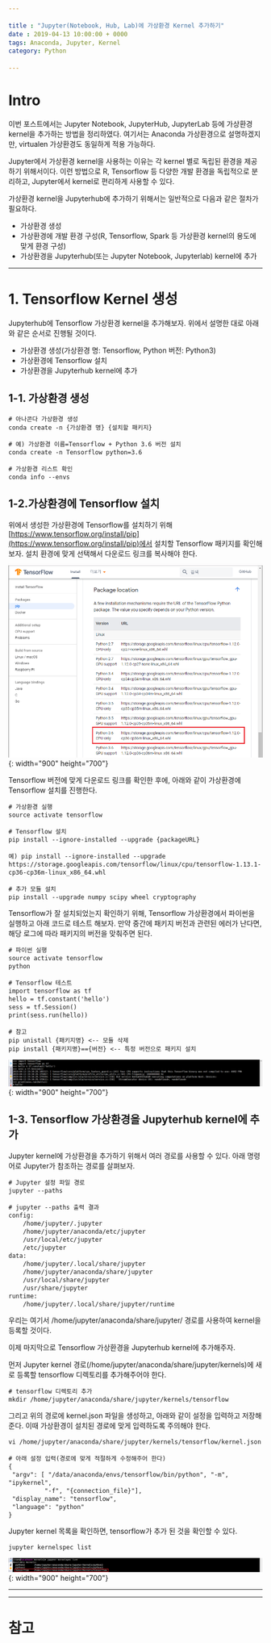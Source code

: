 ```yaml
---

title : "Jupyter(Notebook, Hub, Lab)에 가상환경 Kernel 추가하기"
date : 2019-04-13 10:00:00 + 0000
tags: Anaconda, Jupyter, Kernel
category: Python

---
```


# Intro
이번 포스트에서는 Jupyter Notebook, JupyterHub, JupyterLab 등에 가상환경 kernel을 추가하는 방법을 정리하였다. 여기서는 Anaconda 가상환경으로 설명하겠지만, virtualen 가상환경도 동일하게 적용 가능하다.

Jupyter에서 가상환경 kernel을 사용하는 이유는 각 kernel 별로 독립된 환경을 제공하기 위해서이다. 이런 방법으로 R, Tensorflow 등 다양한 개발 환경을 독립적으로 분리하고, Jupyter에서 kernel로 편리하게 사용할 수 있다.

가상환경 kernel을 Jupyterhub에 추가하기 위해서는 일반적으로 다음과 같은 절차가 필요하다.
- 가상환경 생성
- 가상환경에 개발 환경 구성(R, Tensorflow, Spark 등 가상환경 kernel의 용도에 맞게 환경 구성)
- 가상환경을 Jupyterhub(또는 Jupyter Notebook, Jupyterlab) kernel에 추가

***

# 1. Tensorflow Kernel 생성

Jupyterhub에 Tensorflow 가상환경 kernel을 추가해보자. 위에서 설명한 대로 아래와 같은 순서로 진행될 것이다.
- 가상환경 생성(가상환경 명: Tensorflow, Python 버전: Python3)
- 가상환경에 Tensorflow 설치
- 가상환경을 Jupyterhub kernel에 추가

## 1-1. 가상환경 생성

```
# 아나콘다 가상환경 생성
conda create -n {가상환경 명} {설치할 패키지}

# 예) 가상환경 이름=Tensorflow + Python 3.6 버전 설치
conda create -n Tensorflow python=3.6

# 가상환경 리스트 확인
conda info --envs
```

## 1-2.가상환경에 Tensorflow 설치

위에서 생성한 가상환경에 Tensorflow를 설치하기 위해  [https://www.tensorflow.org/install/pip](https://www.tensorflow.org/install/pip)에서 설치할 Tensorflow 패키지를 확인해보자. 설치 환경에 맞게 선택해서 다운로드 링크를 복사해야 한다.

![JupyterSeries2-(1)](/assets/images/2019-04-13-JupyterSeries2/1.png){: width="900" height="700"}

Tensorflow 버전에 맞게 다운로드 링크를 확인한 후에, 아래와 같이 가상환경에 Tensorflow 설치를 진행한다.

```
# 가상환경 실행
source activate tensorflow

# Tensorflow 설치
pip install --ignore-installed --upgrade {packageURL}

예) pip install --ignore-installed --upgrade https://storage.googleapis.com/tensorflow/linux/cpu/tensorflow-1.13.1-cp36-cp36m-linux_x86_64.whl

# 추가 모듈 설치
pip install --upgrade numpy scipy wheel cryptography
```

Tensorflow가 잘 설치되었는지 확인하기 위해, Tensorflow 가상환경에서 파이썬을 실행하고 아래 코드로 테스트 해보자.
만약 중간에 패키지 버전과 관련된 에러가 난다면, 해당 로그에 따라 패키지의 버전을 맞춰주면 된다.
```
# 파이썬 실행
source activate tensorflow
python

# Tensorflow 테스트
import tensorflow as tf
hello = tf.constant('hello')
sess = tf.Session()
print(sess.run(hello))

# 참고
pip unistall {패키지명} <-- 모듈 삭제
pip install {패키지명}=={버전} <-- 특정 버전으로 패키지 설치
```

![JupyterSeries2-(2)](/assets/images/2019-04-13-JupyterSeries2/2.png){: width="900" height="700"}

## 1-3. Tensorflow 가상환경을 Jupyterhub kernel에 추가

Jupyter kernel에 가상환경을 추가하기 위해서 여러 경로를 사용할 수 있다. 아래 명령어로 Jupyter가 참조하는 경로를 살펴보자.
```
# Jupyter 설정 파일 경로
jupyter --paths

# jupyter --paths 출력 결과
config:
    /home/jupyter/.jupyter
    /home/jupyter/anaconda/etc/jupyter
    /usr/local/etc/jupyter
    /etc/jupyter
data:
    /home/jupyter/.local/share/jupyter
    /home/jupyter/anaconda/share/jupyter
    /usr/local/share/jupyter
    /usr/share/jupyter
runtime:
    /home/jupyter/.local/share/jupyter/runtime
```

우리는 여기서 /home/jupyter/anaconda/share/jupyter/ 경로를 사용하여 kernel을 등록할 것이다.

이제 마지막으로 Tensorflow 가상환경을 Jupyterhub kernel에 추가해주자.

먼저 Jupyter kernel 경로(/home/jupyter/anaconda/share/jupyter/kernels)에 새로 등록할 tensorflow 디렉토리를 추가해주어야 한다.

```
# tensorflow 디렉토리 추가
mkdir /home/jupyter/anaconda/share/jupyter/kernels/tensorflow
```

그리고 위의 경로에 kernel.json 파일을 생성하고, 아래와 같이 설정을 입력하고 저장해준다. 이때 가상환경이 설치된 경로에 맞게 입력하도록 주의해야 한다.

```
vi /home/jupyter/anaconda/share/jupyter/kernels/tensorflow/kernel.json

# 아래 설정 입력(경로에 맞게 적절하게 수정해주어 한다)
{
 "argv": [ "/data/anaconda/envs/tensorflow/bin/python", "-m", "ipykernel",
          "-f", "{connection_file}"],
 "display_name": "tensorflow",
 "language": "python"
}
```

Jupyter kernel 목록을 확인하면, tensorflow가 추가 된 것을 확인할 수 있다.

```
jupyter kernelspec list
```

![JupyterSeries2-(3)](/assets/images/2019-04-13-JupyterSeries2/3.png){: width="900" height="700"}

***



***

# 참고
